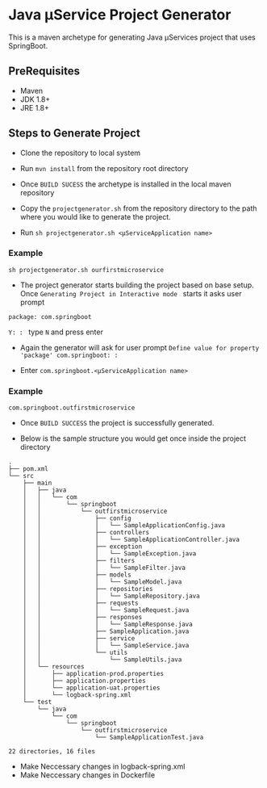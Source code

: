# Java µService Project Generator

This is a maven archetype for generating Java µServices project that uses SpringBoot.

## PreRequisites
* Maven
* JDK 1.8+
* JRE 1.8+

## Steps to Generate Project 

* Clone the repository to local system

* Run ``mvn install`` from the repository root directory

* Once `BUILD SUCESS` the archetype is installed in the local maven repository

* Copy the `projectgenerator.sh` from the repository directory to the path where you would like to generate the project.

* Run `sh projectgenerator.sh <µServiceApplication name>`

### Example
``sh projectgenerator.sh ourfirstmicroservice``

* The project generator starts building the project based on base setup. Once `Generating Project in Interactive mode ` starts it asks user prompt 

``package: com.springboot``

``Y: : `` type `N` and press enter

* Again the generator will ask for user prompt ``Define value for property 'package' com.springboot: :``

* Enter ``com.springboot.<µServiceApplication name>``

### Example
``com.springboot.outfirstmicroservice``

* Once `BUILD SUCCESS` the project is successfully generated.

* Below is the sample structure you would get once inside the project directory
````
.
├── pom.xml
└── src
    ├── main
    │   ├── java
    │   │   └── com
    │   │       └── springboot
    │   │           └── outfirstmicroservice
    │   │               ├── config
    │   │               │   └── SampleApplicationConfig.java
    │   │               ├── controllers
    │   │               │   └── SampleApplicationController.java
    │   │               ├── exception
    │   │               │   └── SampleException.java
    │   │               ├── filters
    │   │               │   └── SampleFilter.java
    │   │               ├── models
    │   │               │   └── SampleModel.java
    │   │               ├── repositories
    │   │               │   └── SampleRepository.java
    │   │               ├── requests
    │   │               │   └── SampleRequest.java
    │   │               ├── responses
    │   │               │   └── SampleResponse.java
    │   │               ├── SampleApplication.java
    │   │               ├── service
    │   │               │   └── SampleService.java
    │   │               └── utils
    │   │                   └── SampleUtils.java
    │   └── resources
    │       ├── application-prod.properties
    │       ├── application.properties
    │       └── application-uat.properties
    │       └── logback-spring.xml
    └── test
        └── java
            └── com
                └── springboot
                    └── outfirstmicroservice
                        └── SampleApplicationTest.java

22 directories, 16 files
````

* Make Neccessary changes in logback-spring.xml
* Make Neccessary changes in Dockerfile